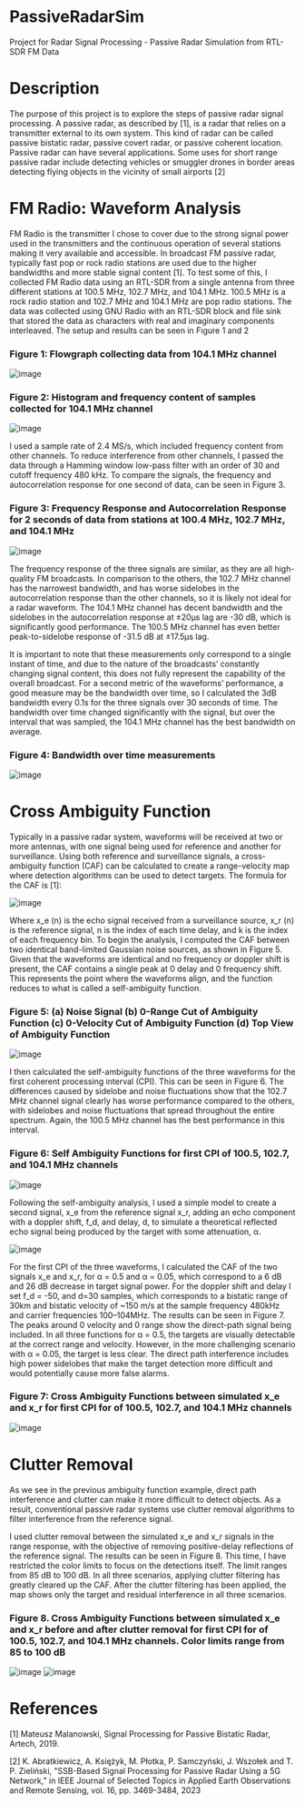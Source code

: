 # PassiveRadarSim
Project for Radar Signal Processing - Passive Radar Simulation from RTL-SDR FM Data
# Description
The purpose of this project is to explore the steps of passive radar signal processing. A passive radar, as 
described by [1], is a radar that relies on a transmitter external to its own system. This kind of radar can 
be called passive bistatic radar, passive covert radar, or passive coherent location.
Passive radar can have several applications. Some uses for short range passive radar include detecting 
vehicles or smuggler drones in border areas detecting flying objects in the vicinity of small airports [2] 

# FM Radio: Waveform Analysis
FM Radio is the transmitter I chose to cover due to the strong signal power used in the 
transmitters and the continuous operation of several stations making it very available and accessible.
In broadcast FM passive radar, typically fast pop or rock radio stations are used due to the higher 
bandwidths and more stable signal content [1]. To test some of this, I collected FM Radio data using an 
RTL-SDR from a single antenna from three different stations at 100.5 MHz, 102.7 MHz, and 104.1 MHz.
100.5 MHz is a rock radio station and 102.7 MHz and 104.1 MHz are pop radio stations.
The data was collected using GNU Radio with an RTL-SDR block and file sink that stored the data as 
characters with real and imaginary components interleaved. The setup and results can be seen in Figure 
1 and 2

<h3> Figure 1: Flowgraph collecting data from 104.1 MHz channel </h3>

![image](https://github.com/bradleeharr/PassiveRadarSim/assets/56418392/31bb5cf2-b75d-4f61-bc6c-5d8c7ca303f9)

<h3> Figure 2: Histogram and frequency content of samples collected for 104.1 MHz channel </h3>

![image](https://github.com/bradleeharr/PassiveRadarSim/assets/56418392/8030bb78-7ad2-403b-866f-ea96883d49d9)

I used a sample rate of 2.4 MS/s, which included frequency content from other channels. To reduce interference from other channels, I passed the data through a Hamming window low-pass filter with an order of 30 and cutoff frequency 480 kHz. To compare the signals, the frequency and autocorrelation response for one second of data, can be seen in Figure 3.

<h3> Figure 3: Frequency Response and Autocorrelation Response for 2 seconds of data from stations at 100.4 MHz, 102.7 MHz, and 104.1 MHz </h3>

![image](https://github.com/bradleeharr/PassiveRadarSim/assets/56418392/9ac72b26-2ba6-4918-a1a2-c8f48b59e4fa)

The frequency response of the three signals are similar, as they are all high-quality FM broadcasts. In comparison to the others, the 102.7 MHz channel has the narrowest bandwidth, and has worse sidelobes in the autocorrelation response than the other channels, so it is likely not ideal for a radar waveform. The 104.1 MHz channel has decent bandwidth and the sidelobes in the autocorrelation response at ±20μs lag are -30 dB, which is significantly good performance. The 100.5 MHz channel has even better peak-to-sidelobe response of -31.5 dB at ±17.5μs lag.

It is important to note that these measurements only correspond to a single instant of time, and due to the nature of the broadcasts’ constantly changing signal content, this does not fully represent the capability of the overall broadcast.
For a second metric of the waveforms’ performance, a good measure may be the bandwidth over time, so I calculated the 3dB bandwidth every 0.1s for the three signals over 30 seconds of time.  The bandwidth over time changed significantly with the signal, but over the interval that was sampled, the 104.1 MHz channel has the best bandwidth on average.

<h3> Figure 4: Bandwidth over time measurements </h3>

![image](https://github.com/bradleeharr/PassiveRadarSim/assets/56418392/751ef72f-f073-4e14-ad2f-303194b47a41)

# Cross Ambiguity Function
Typically in a passive radar system, waveforms will be received at two or more antennas, with one signal being used for reference and another for surveillance. Using both reference and surveillance signals, a cross-ambiguity function (CAF) can be calculated to create a range-velocity map where detection algorithms can be used to detect targets.
The formula for the CAF is [1]:

![image](https://github.com/bradleeharr/PassiveRadarSim/assets/56418392/e8967046-af18-433c-bd8e-f85b99f37584)

Where x_e (n) is the echo signal received from a surveillance source, x_r (n) is the reference signal, n is the index of each time delay, and k is the index of each frequency bin. 
To begin the analysis, I computed the CAF between two identical band-limited Gaussian noise sources, as shown in Figure 5. Given that the waveforms are identical and no frequency or doppler shift is present, the CAF contains a single peak at 0 delay and 0 frequency shift. This represents the point where the waveforms align, and the function reduces to what is called a self-ambiguity function. 

<h3> Figure 5: (a) Noise Signal (b) 0-Range Cut of Ambiguity Function (c) 0-Velocity Cut of Ambiguity Function (d) Top View of Ambiguity Function </h3>

![image](https://github.com/bradleeharr/PassiveRadarSim/assets/56418392/d4966e97-6d3c-4a86-9a7f-ec97d5d7fd9a)

I then calculated the self-ambiguity functions of the three waveforms for the first coherent processing interval (CPI). This can be seen in Figure 6. The differences caused by sidelobe and noise fluctuations show that the 102.7 MHz channel signal clearly has worse performance compared to the others, with sidelobes and noise fluctuations that spread throughout the entire spectrum. Again, the 100.5 MHz channel has the best performance in this interval.

<h3> Figure 6: Self Ambiguity Functions for first CPI of 100.5, 102.7, and 104.1 MHz channels  </h3>

![image](https://github.com/bradleeharr/PassiveRadarSim/assets/56418392/d4a1750d-1f5b-4322-92f8-16ad05427cf3)

Following the self-ambiguity analysis, I used a simple model to create a second signal, x_e from the reference signal x_r, adding an echo component with a doppler shift, f_d, and delay, d, to simulate a theoretical reflected echo signal being produced by the target with some attenuation, α.

![image](https://github.com/bradleeharr/PassiveRadarSim/assets/56418392/6711b73e-913a-42cc-b0a8-00b9096ef771)

For the first CPI of the three waveforms, I calculated the CAF of the two signals x_e and x_r, for α = 0.5 and α = 0.05, which correspond to a 6 dB and 26 dB decrease in target signal power. For the doppler shift and delay I set f_d = -50, and d=30 samples, which corresponds to a bistatic range of 30km and bistatic velocity of ~150 m/s at the sample frequency 480kHz and carrier frequencies 100–104MHz. The results can be seen in Figure 7. The peaks around 0 velocity and 0 range show the direct-path signal being included. In all three functions for α = 0.5, the targets are visually detectable at the correct range and velocity. However, in the more challenging scenario with α = 0.05, the target is less clear. The direct path interference includes high power sidelobes that make the target detection more difficult and would potentially cause more false alarms.

<h3> Figure 7: Cross Ambiguity Functions between simulated x_e and x_r for first CPI for of 100.5, 102.7, and 104.1 MHz channels </h3>

![image](https://github.com/bradleeharr/PassiveRadarSim/assets/56418392/141b98ae-4d46-4640-981b-d1add5d8dd53)

# Clutter Removal 

As we see in the previous ambiguity function example, direct path interference and clutter can make it more difficult to detect objects. As a result, conventional passive radar systems use clutter removal algorithms to filter interference from the reference signal.

I used clutter removal between the simulated x_e and x_r signals in the range response, with the objective of removing positive-delay reflections of the reference signal. The results can be seen in Figure 8. This time, I have restricted the color limits to focus on the detections itself. The limit ranges from 85 dB to 100 dB. In all three scenarios, applying clutter filtering has greatly cleared up the CAF. After the clutter filtering has been applied, the map shows only the target and residual interference in all three scenarios.

<h3> Figure 8.  Cross Ambiguity Functions between simulated x_e and x_r before and after clutter removal for first CPI for of 100.5, 102.7, and 104.1 MHz channels. Color limits range from 85 to 100 dB </h3>

![image](https://github.com/bradleeharr/PassiveRadarSim/assets/56418392/98d4807f-1f9d-43ab-956e-7f4aba07a314)
![image](https://github.com/bradleeharr/PassiveRadarSim/assets/56418392/660d786b-1d0d-4fed-8df0-8ecee56d4859)


# References

[1] Mateusz Malanowski, Signal Processing for Passive Bistatic Radar, Artech, 2019.

[2] K. Abratkiewicz, A. Księżyk, M. Płotka, P. Samczyński, J. Wszołek and T. P. Zieliński, "SSB-Based 
Signal Processing for Passive Radar Using a 5G Network," in IEEE Journal of Selected Topics in Applied 
Earth Observations and Remote Sensing, vol. 16, pp. 3469-3484, 2023
